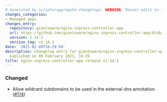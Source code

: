 ```yaml
---
# Generated by scripts/aggregate-changelogs. WARNING: Manual edits to this files will be overwritten.
changes_categories:
- Managed apps
changes_entry:
  repository: giantswarm/nginx-ingress-controller-app
  url: https://github.com/giantswarm/nginx-ingress-controller-app/blob/master/CHANGELOG.md#1141---2021-02-09
  version: 1.14.1
  version_tag: v1.14.1
date: '2021-02-09T16:29:59'
description: Changelog entry for giantswarm/nginx-ingress-controller-app version 1.14.1,
  published on 09 February 2021, 16:29
title: nginx-ingress-controller-app release v1.14.1
---
```


### Changed
- Allow wildcard subdomains to be used in the external-dns annotation. ([#174](https://github.com/giantswarm/nginx-ingress-controller-app/pull/174))
